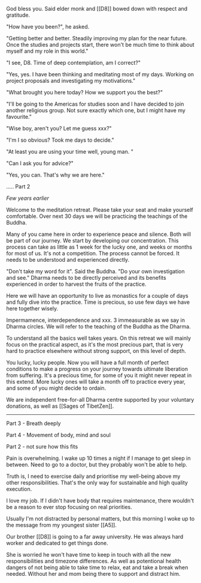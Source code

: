 God bless you. Said elder monk and [[D8]] bowed down with respect and gratitude. 

"How have you been?", he asked.

"Getting better and better. Steadily improving my plan for the near future. Once the studies and projects start, there won't be much time to think about myself and my role in this world."

"I see, D8. Time of deep contemplation, am I correct?"

"Yes, yes. I have been thinking and meditating most of my days. Working on project proposals and investigating my motivations."

"What brought you here today? How we support you the best?"

"I'll be going to the Americas for studies soon and I have decided to join another religious group. Not sure exactly which one, but I might have my favourite."

"Wise boy, aren't you? Let me guess xxx?"

"I'm I so obvious? Took me days to decide."

"At least you are using your time well, young man. "

"Can I ask you for advice?"

"Yes, you can. That's why we are here."

.....
Part 2

*Few years earlier*

Welcome to the meditation retreat. Please take your seat and make yourself comfortable. Over next 30 days we will be practicing the teachings of the Buddha. 

Many of you came here in order to experience peace and silence. Both will be part of our journey. We start by developing our concentration. This process can take as little as 1 week for the lucky one, and weeks or months for most of us. It's not a competition. The process cannot be forced. It needs to be understood and experienced directly.

"Don't take my word for it". Said the Buddha. "Do your own investigation and see." Dharma needs to be directly perceived and its benefits experienced in order to harvest the fruits of the practice. 

Here we will have an opportunity to live as monastics for a couple of days and fully dive into the practice. Time is precious, so use few days we have here together wisely. 

Impermamence, interdependence and xxx. 3 immeasurable as we say in Dharma circles. We will refer to the teaching of the Buddha as the Dharma.

To understand all the basics well takes years. On this retreat we will mainly focus on the practical aspect, as it's the most precious part, that is very hard to practice elsewhere without strong support, on this level of depth.

You lucky, lucky people. Now you will have a full month of perfect conditions to make a progress on your journey towards ultimate liberation from suffering. It's a precious time, for some of you it might never repeat in this extend. More lucky ones will take a month off to practice every year, and some of you might decide to ordain. 

We are independent free-for-all Dharma centre supported by your voluntary donations, as well as [[Sages of TibetZen]].

-----

Part 3 - Breath deeply



Part 4 - Movement of body, mind and soul







Part 2 - not sure how this fits

Pain is overwhelming. I wake up 10 times a night if I manage to get sleep in between. Need to go to a doctor, but they probably won't be able to help. 

Truth is, I need to exercise daily and prioritise my well-being above my other responsibilities. That's the only way for sustainable and high quality execution.

I love my job. If I didn't have body that requires maintenance, there wouldn't be a reason to ever stop focusing on real priorities.

Usually I'm not distracted by personal matters, but this morning I woke up to the message from my youngest sister [[A5]]. 

Our brother [[D8]] is going to a far away university. He was always hard worker and dedicated to get things done. 

She is worried he won't have time to keep in touch with all the new responsibilities and timezone differences. As well as potentional health dangers of not being able to take time to relax, eat and take a break when needed. Without her and mom being there to support and distract him. 



